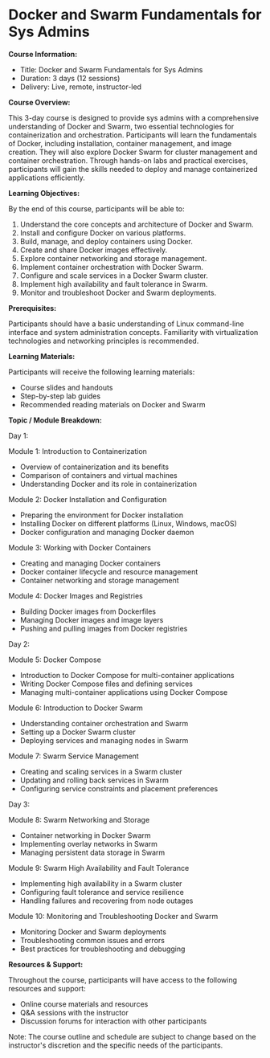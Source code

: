 # Docker and Swarm Fundamentals for Sys Admins

**Course Information:**

- Title: Docker and Swarm Fundamentals for Sys Admins
- Duration: 3 days (12 sessions)
- Delivery: Live, remote, instructor-led

**Course Overview:**

This 3-day course is designed to provide sys admins with a comprehensive understanding of Docker and Swarm, two essential technologies for containerization and orchestration. Participants will learn the fundamentals of Docker, including installation, container management, and image creation. They will also explore Docker Swarm for cluster management and container orchestration. Through hands-on labs and practical exercises, participants will gain the skills needed to deploy and manage containerized applications efficiently.

**Learning Objectives:**

By the end of this course, participants will be able to:

1. Understand the core concepts and architecture of Docker and Swarm.
2. Install and configure Docker on various platforms.
3. Build, manage, and deploy containers using Docker.
4. Create and share Docker images effectively.
5. Explore container networking and storage management.
6. Implement container orchestration with Docker Swarm.
7. Configure and scale services in a Docker Swarm cluster.
8. Implement high availability and fault tolerance in Swarm.
9. Monitor and troubleshoot Docker and Swarm deployments.

**Prerequisites:**

Participants should have a basic understanding of Linux command-line interface and system administration concepts. Familiarity with virtualization technologies and networking principles is recommended.

**Learning Materials:**

Participants will receive the following learning materials:

- Course slides and handouts
- Step-by-step lab guides
- Recommended reading materials on Docker and Swarm

**Topic / Module Breakdown:**

Day 1:

Module 1: Introduction to Containerization
- Overview of containerization and its benefits
- Comparison of containers and virtual machines
- Understanding Docker and its role in containerization

Module 2: Docker Installation and Configuration
- Preparing the environment for Docker installation
- Installing Docker on different platforms (Linux, Windows, macOS)
- Docker configuration and managing Docker daemon

Module 3: Working with Docker Containers
- Creating and managing Docker containers
- Docker container lifecycle and resource management
- Container networking and storage management

Module 4: Docker Images and Registries
- Building Docker images from Dockerfiles
- Managing Docker images and image layers
- Pushing and pulling images from Docker registries

Day 2:

Module 5: Docker Compose
- Introduction to Docker Compose for multi-container applications
- Writing Docker Compose files and defining services
- Managing multi-container applications using Docker Compose

Module 6: Introduction to Docker Swarm
- Understanding container orchestration and Swarm
- Setting up a Docker Swarm cluster
- Deploying services and managing nodes in Swarm

Module 7: Swarm Service Management
- Creating and scaling services in a Swarm cluster
- Updating and rolling back services in Swarm
- Configuring service constraints and placement preferences

Day 3:

Module 8: Swarm Networking and Storage
- Container networking in Docker Swarm
- Implementing overlay networks in Swarm
- Managing persistent data storage in Swarm

Module 9: Swarm High Availability and Fault Tolerance
- Implementing high availability in a Swarm cluster
- Configuring fault tolerance and service resilience
- Handling failures and recovering from node outages

Module 10: Monitoring and Troubleshooting Docker and Swarm
- Monitoring Docker and Swarm deployments
- Troubleshooting common issues and errors
- Best practices for troubleshooting and debugging

**Resources & Support:**

Throughout the course, participants will have access to the following resources and support:

- Online course materials and resources
- Q&A sessions with the instructor
- Discussion forums for interaction with other participants

Note: The course outline and schedule are subject to change based on the instructor's discretion and the specific needs of the participants.
